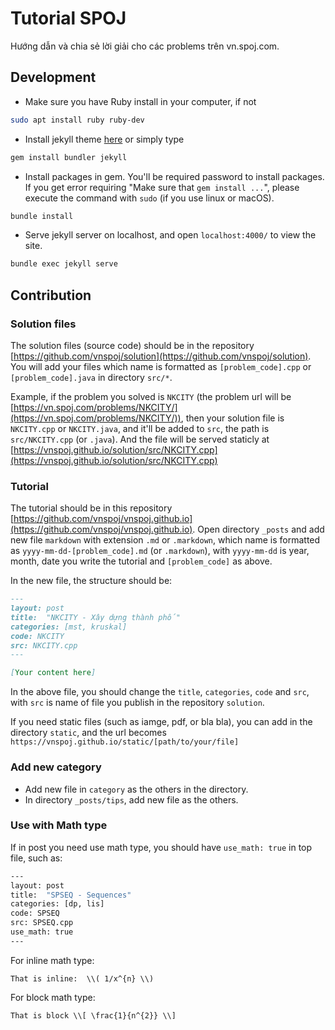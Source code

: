 # Tutorial SPOJ

Hướng dẫn và chia sẻ lời giải cho các problems trên vn.spoj.com.

## Development

+ Make sure you have Ruby install in your computer, if not
```bash
sudo apt install ruby ruby-dev
```
+ Install jekyll theme [here](https://jekyllrb.com/) or simply type
```bash
gem install bundler jekyll
```
+ Install packages in gem. You'll be required password to install packages. If you get error requiring "Make sure that `gem install ...`", please execute the command with `sudo` (if you use linux or macOS).
```bash
bundle install
```
+ Serve jekyll server on localhost, and open `localhost:4000/` to view the site.
```bash
bundle exec jekyll serve
```

## Contribution

### Solution files
The solution files (source code) should be in the repository [https://github.com/vnspoj/solution](https://github.com/vnspoj/solution). You will add your files which name is formatted as `[problem_code].cpp` or `[problem_code].java` in directory `src/*`. 


Example, if the problem you solved is `NKCITY` (the problem url will be [https://vn.spoj.com/problems/NKCITY/](https://vn.spoj.com/problems/NKCITY/)), then your solution file is `NKCITY.cpp` or `NKCITY.java`, and it'll be added to `src`, the path is `src/NKCITY.cpp` (or `.java`). And the file will be served staticly at [https://vnspoj.github.io/solution/src/NKCITY.cpp](https://vnspoj.github.io/solution/src/NKCITY.cpp)


### Tutorial
The tutorial should be in this repository [https://github.com/vnspoj/vnspoj.github.io](https://github.com/vnspoj/vnspoj.github.io). Open directory `_posts` and add new file `markdown` with extension `.md` or `.markdown`, which name is formatted as `yyyy-mm-dd-[problem_code].md` (or `.markdown`), with `yyyy-mm-dd` is year, month, date you write the tutorial and `[problem_code]` as above.


In the new file, the structure should be:

```md
---
layout: post
title:  "NKCITY - Xây dựng thành phố"
categories: [mst, kruskal]
code: NKCITY
src: NKCITY.cpp
---

[Your content here]

```

In the above file, you should change the `title`, `categories`, `code` and `src`, with `src` is name of file you publish in the repository `solution`.


If you need static files (such as iamge, pdf, or bla bla), you can add in the directory `static`, and the url becomes `https://vnspoj.github.io/static/[path/to/your/file]`

### Add new category
+ Add new file in `category` as the others in the directory.
+ In directory `_posts/tips`, add new file as the others.

### Use with Math type
If in post you need use math type, you should have `use_math: true` in top file, such as:
```bash
---
layout: post
title:  "SPSEQ - Sequences"
categories: [dp, lis]
code: SPSEQ
src: SPSEQ.cpp
use_math: true
---
```

For inline math type: 
```
That is inline:  \\( 1/x^{n} \\)
```

For block math type: 
```
That is block \\[ \frac{1}{n^{2}} \\]
```
